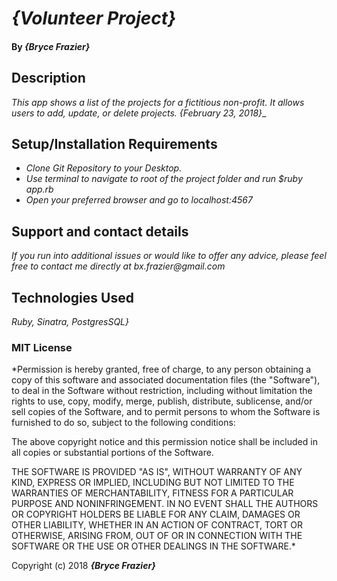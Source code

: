 # _{Volunteer Project}_

#### By _**{Bryce Frazier}**_

## Description

_This app shows a list of the projects for a fictitious non-profit. It allows users to add, update, or delete projects. {February 23, 2018}__

## Setup/Installation Requirements

* _Clone Git Repository to your Desktop._
* _Use terminal to navigate to root of the project folder and run $ruby app.rb_
* _Open your preferred browser and go to localhost:4567_

## Support and contact details

_If you run into additional issues or would like to offer any advice, please feel free to contact me directly at bx.frazier@gmail.com_

## Technologies Used

_Ruby, Sinatra, PostgresSQL}_

### MIT License

*Permission is hereby granted, free of charge, to any person obtaining a copy of this software and associated documentation files (the "Software"), to deal in the Software without restriction, including without limitation the rights to use, copy, modify, merge, publish, distribute, sublicense, and/or sell copies of the Software, and to permit persons to whom the Software is furnished to do so, subject to the following conditions:

The above copyright notice and this permission notice shall be included in all copies or substantial portions of the Software.

THE SOFTWARE IS PROVIDED "AS IS", WITHOUT WARRANTY OF ANY KIND, EXPRESS OR IMPLIED, INCLUDING BUT NOT LIMITED TO THE WARRANTIES OF MERCHANTABILITY, FITNESS FOR A PARTICULAR PURPOSE AND NONINFRINGEMENT. IN NO EVENT SHALL THE AUTHORS OR COPYRIGHT HOLDERS BE LIABLE FOR ANY CLAIM, DAMAGES OR OTHER LIABILITY, WHETHER IN AN ACTION OF CONTRACT, TORT OR OTHERWISE, ARISING FROM, OUT OF OR IN CONNECTION WITH THE SOFTWARE OR THE USE OR OTHER DEALINGS IN THE SOFTWARE.*

Copyright (c) 2018 **_{Bryce Frazier}_**
